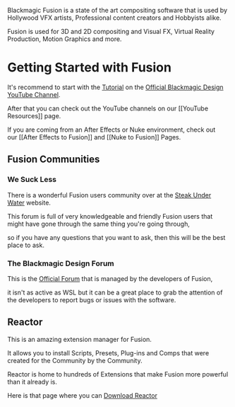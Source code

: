 Blackmagic Fusion is a state of the art compositing software that is used by Hollywood VFX artists, Professional content creators and Hobbyists alike.  
  
Fusion is used for 3D and 2D compositing and Visual FX, Virtual Reality Production, Motion Graphics and more.  

# Getting Started with Fusion

  
It's recommend to start with the [Tutorial](https://youtu.be/nWk6kY6wleU) on the [Official Blackmagic Design YouTube Channel](https://www.youtube.com/channel/UCufB8sMVyP9JEScMjLz74YA).  
  
After that you can check out the YouTube channels on our [[YouTube Resources]] page.  
  
If you are coming from an After Effects or Nuke environment, check out our [[After Effects to Fusion]] and [[Nuke to Fusion]] Pages.  

## Fusion Communities

### We Suck Less

There is a wonderful Fusion users community over at the [Steak Under Water](https://www.steakunderwater.com/wesuckless) website.  
  
This forum is full of very knowledgeable and friendly Fusion users that might have gone through the same thing you're going through,  
  
so if you have any questions that you want to ask, then this will be the best place to ask.  

### The Blackmagic Design Forum
  
This is the [Official Forum](https://forum.blackmagicdesign.com/) that is managed by the developers of Fusion,  
  
it isn't as active as WSL but it can be a great place to grab the attention of the developers to report bugs or issues with the software.  

## Reactor

This is an amazing extension manager for Fusion.  
  
It allows you to install Scripts, Presets, Plug-ins and Comps that were created for the Community by the Community.  
  
Reactor is home to hundreds of Extensions that make Fusion more powerful than it already is.  
  
Here is that page where you can [Download Reactor](https://www.steakunderwater.com/wesuckless/viewtopic.php?f=32&t=1814)